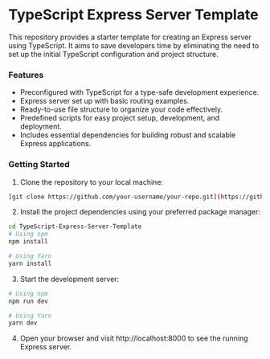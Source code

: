 # TypeScript Express Server Template

This repository provides a starter template for creating an Express server using TypeScript. It aims to save developers time by eliminating the need to set up the initial TypeScript configuration and project structure.

### Features

- Preconfigured with TypeScript for a type-safe development experience.
- Express server set up with basic routing examples.
- Ready-to-use file structure to organize your code effectively.
- Predefined scripts for easy project setup, development, and deployment.
- Includes essential dependencies for building robust and scalable Express applications.


### Getting Started

1. Clone the repository to your local machine:

```bash
[git clone https://github.com/your-username/your-repo.git](https://github.com/Dev-Bilaspure/TypeScript-Express-Server-Template.git)
```

2. Install the project dependencies using your preferred package manager:

```bash
cd TypeScript-Express-Server-Template
# Using npm
npm install

# Using Yarn
yarn install
```

3. Start the development server:

```bash
# Using npm
npm run dev

# Using Yarn
yarn dev
```

4. Open your browser and visit http://localhost:8000 to see the running Express server.
